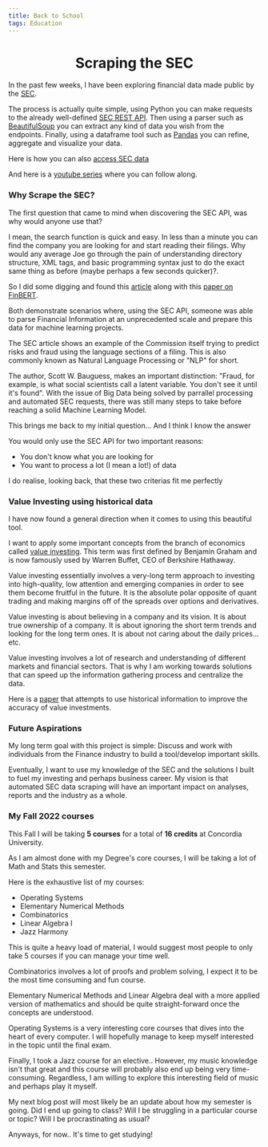 ```yaml
---
title: Back to School
tags: Education
---
```


<h1 align="center">
Scraping the SEC
</h1>

In the past few weeks, I have been exploring financial data made public by the [SEC](https://www.sec.gov/about/what-we-do). 

The process is actually quite simple, using Python you can make requests to the already well-defined [SEC REST API](https://www.sec.gov/edgar/sec-api-documentation). Then using a parser such as [BeautifulSoup](https://beautiful-soup-4.readthedocs.io/en/latest/) you can extract any kind of data you wish from the endpoints. Finally, using a dataframe tool such as [Pandas](https://pandas.pydata.org/) you can refine, aggregate and visualize your data. 

Here is how you can also [access SEC data](https://www.sec.gov/os/accessing-edgar-data)

And here is a [youtube series](https://www.youtube.com/playlist?list=PLcFcktZ0wnNl5X7Qn1JM4jhrIOBsNj1qa) where you can follow along. 

### Why Scrape the SEC?

The first question that came to mind when discovering the SEC API, was why would anyone use that? 

I mean, the search function is quick and easy. In less than a minute you can find the company you are looking for and start reading their filings. Why would any average Joe go through the pain of understanding directory structure, XML tags, and basic programming syntax just to do the exact same thing as before (maybe perhaps a few seconds quicker)?.

So I did some digging and found this [article](https://www.sec.gov/news/speech/bauguess-big-data-ai) along with this [paper on FinBERT](https://www.researchgate.net/publication/334974348_FinBERT_pre-trained_model_on_SEC_filings_for_financial_natural_language_tasks). 

Both demonstrate scenarios where, using the SEC API, someone was able to parse Financial Information at an unprecedented scale and prepare this data for machine learning projects. 

The SEC article shows an example of the Commission itself trying to predict risks and fraud using the language sections of a filing. This is also commonly known as Natural Language Processing or "NLP" for short. 

The author, Scott W. Bauguess, makes an important distinction: "Fraud, for example, is what social scientists call a latent variable. You don't see it until it's found". With the issue of Big Data being solved by parrallel processing and automated SEC requests, there was still many steps to take before reaching a solid Machine Learning Model. 

This brings me back to my initial question... And I think I know the answer

You would only use the SEC API for two important reasons:
- You don't know what you are looking for
- You want to process a lot (I mean a lot!) of data

I do realise, looking back, that these two criterias fit me perfectly

### Value Investing using historical data

I have now found a general direction when it comes to using this beautiful tool. 

I want to apply some important concepts from the branch of economics called [value investing](https://en.wikipedia.org/wiki/Value_investing). This term was first defined by Benjamin Graham and is now famously used by Warren Buffet, CEO of Berkshire Hathaway. 

Value investing essentially involves a very-long term approach to investing into high-quality, low attention and emerging companies in order to see them become fruitful in the future. It is the absolute polar opposite of quant trading and making margins off of the spreads over options and derivatives. 

Value investing is about believing in a company and its vision. It is about true ownership of a company. It is about ignoring the short term trends and looking for the long term ones. It is about not caring about the daily prices... etc. 

Value investing involves a lot of research and understanding of different markets and financial sectors. That is why I am working towards solutions that can speed up the information gathering process and centralize the data. 

Here is a [paper](https://www.ivey.uwo.ca/media/3775523/value_investing_the_use_of_historical_financial_statement_information.pdf) that attempts to use historical information to improve the accuracy of value investments. 

### Future Aspirations

My long term goal with this project is simple: Discuss and work with individuals from the Finance industry to build a tool/develop important skills. 

Eventually, I want to use my knowledge of the SEC and the solutions I built to fuel my investing and perhaps business career. My vision is that automated SEC data scraping will have an important impact on analyses, reports and the industry as a whole. 

### My Fall 2022 courses

This Fall I will be taking **5 courses** for a total of **16 credits** at Concordia University. 

As I am almost done with my Degree's core courses, I will be taking a lot of Math and Stats this semester. 

Here is the exhaustive list of my courses:
- Operating Systems
- Elementary Numerical Methods
- Combinatorics
- Linear Algebra I
- Jazz Harmony

This is quite a heavy load of material, I would suggest most people to only take 5 courses if you can manage your time well. 

Combinatorics involves a lot of proofs and problem solving, I expect it to be the most time consuming and fun course. 

Elementary Numerical Methods and Linear Algebra deal with a more applied version of mathematics and should be quite straight-forward once the concepts are understood. 

Operating Systems is a very interesting core courses that dives into the heart of every computer. I will hopefully manage to keep myself interested in the topic until the final exam. 

Finally, I took a Jazz course for an elective.. However, my music knowledge isn't that great and this course will probably also end up being very time-consuming. Regardless, I am willing to explore this interesting field of music and perhaps play it myself. 

My next blog post will most likely be an update about how my semester is going. Did I end up going to class? Will I be struggling in a particular course or topic? Will I be procrastinating as usual? 

Anyways, for now.. It's time to get studying!
